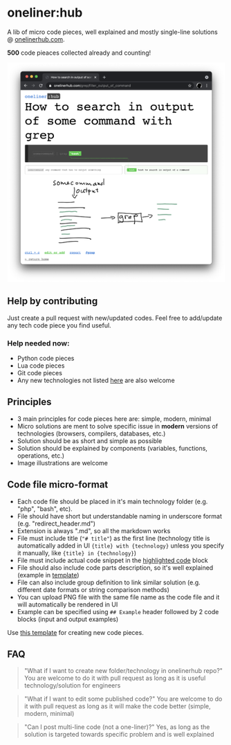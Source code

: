 # oneliner:hub
A lib of micro code pieces, well explained and mostly single-line solutions @ [onelinerhub.com](https://onelinerhub.com/).

**500** code pieaces collected already and counting!

![oneliner:hub example](/example.png)

## Help by contributing
Just create a pull request with new/updated codes.
Feel free to add/update any tech code piece you find useful.

### Help needed now:
- Python code pieces
- Lua code pieces
- Git code pieces
- Any new technologies not listed [here](https://onelinerhub.com/) are also welcome

## Principles
- 3 main principles for code pieces here are: simple, modern, minimal
- Micro solutions are ment to solve specific issue in **modern** versions of technologies (browsers, compilers, databases, etc.)
- Solution should be as short and simple as possible
- Solution should be explained by components (variables, functions, operations, etc.)
- Image illustrations are welcome

## Code file micro-format
- Each code file should be placed in it's main technology folder (e.g. "php", "bash", etc).
- File should have short but understandable naming in underscore format (e.g. "redirect_header.md")
- Extension is always ".md", so all the markdown works
- File must include title (```"# title"```) as the first line (technology title is automatically added in UI ```{title} with {technology}``` unless you specify it manually, like ```{title} in {technology}```)
- File must include actual code snippet in the [highlighted code](https://guides.github.com/features/mastering-markdown/) block
- File should also include code parts description, so it's well explained (example in [template](/template.md))
- File can also include group definition to link similar solution (e.g. different date formats or string comparison methods)
- You can upload PNG file with the same file name as the code file and it will automatically be rendered in UI
- Example can be specified using ```## Example``` header followed by 2 code blocks (input and output examples)

Use [this template](/template.md) for creating new code pieces.

## FAQ
>"What if I want to create new folder/technology in onelinerhub repo?"
You are welcome to do it with pull request as long as it is useful technology/solution for engineers

> "What if I want to edit some published code?"
You are welcome to do it with pull request as long as it will make the code better (simple, modern, minimal)

> "Can I post multi-line code (not a one-liner)?"
Yes, as long as the solution is targeted towards specific problem and is well explained
